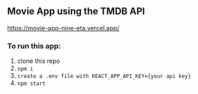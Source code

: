 ## Movie App using the TMDB API
https://movie-app-nine-eta.vercel.app/

### To run this app:
1. clone this repo
2. ```npm i```
3. ```create a .env file with REACT_APP_API_KEY={your api key}```
4. ```npm start```